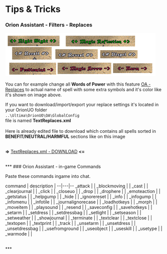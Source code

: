 # Tips & Tricks


### Orion Assistant - Filters - Replaces

![replaces](https://raw.githubusercontent.com/Tal-Dor/OrionUO-docs/master/img/tips-n-tricks-replaces.png)

You can for example change all **Words of Power** with this feature [OA - Replaces](../assistant/filters-replaces-tab.md) to actual name of spell with some extra symbols and it's color like it's shown on image above.

If you want to download/import/export your replace settings it's located in your OrionUO folder
</br>
        `..\Ultima\OrionUO\OA\GlobalConfig`
</br>
file is named **TextReplaces.xml**
</br></br>
Here is already edited file to download which contains all spells sorted in **BENEFIT/NEUTRAL/HARMFUL** sections like on this image
</br></br>

**=>** [TextReplaces.xml - DOWNLOAD][cd5adc27] **<=**

[cd5adc27]: https://github.com/Tal-Dor/OrionUO-docs/blob/master/stuffs/TextReplaces.xml "TextReplaces.xml - DOWNLOAD"

</br>
***
### Orion Assistant - in-game Commands

Paste these commands ingame into chat.

command  | description  |
--|---|--
_attack | |
_blockmoving | |
_cast | |
_clearjournal | |
_click | |
_closeuo | |
_drop | |
_drophere | |
_emoteaction | |
_getstatus | |
_helpgump | |
_hide | |
_ignorereset | |
_info | |
_infogump | |
_infomenu | |
_infotile | |
_journalignorecase | |
_loadhotkeys | |
_morph | |
_moveitem | |
_playsound | |
_resend | |
_saveconfig | |
_savehotkeys | |
_setarm | |
_setdress | |
_setdressbag | |
_setlight | |
_setseason | |
_setweather | |
_showjournal | |
_terminate | |
_textclear | |
_textclose | |
_textopen | |
_textprint | |
_track | |
_unsetarm | |
_unsetdress | |
_unsetdressbag | |
_usefromground | |
_useobject | |
_useskill | |
_usetype | |
_warmode | |

</br>
***

